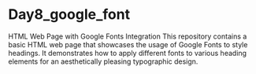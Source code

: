 # Day8_google_font
HTML Web Page with Google Fonts Integration This repository contains a basic HTML web page that showcases the usage of Google Fonts to style headings. It demonstrates how to apply different fonts to various heading elements for an aesthetically pleasing typographic design. 
